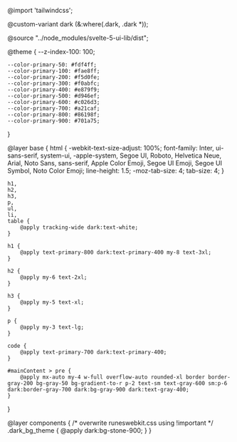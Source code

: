 @import 'tailwindcss';

@custom-variant dark (&:where(.dark, .dark *));

@source "../node_modules/svelte-5-ui-lib/dist";

@theme {
	--z-index-100: 100;

	--color-primary-50: #fdf4ff;
	--color-primary-100: #fae8ff;
	--color-primary-200: #f5d0fe;
	--color-primary-300: #f0abfc;
	--color-primary-400: #e879f9;
	--color-primary-500: #d946ef;
	--color-primary-600: #c026d3;
	--color-primary-700: #a21caf;
	--color-primary-800: #86198f;
	--color-primary-900: #701a75;
}

@layer base {
	html {
		-webkit-text-size-adjust: 100%;
		font-family:
			Inter,
			ui-sans-serif,
			system-ui,
			-apple-system,
			Segoe UI,
			Roboto,
			Helvetica Neue,
			Arial,
			Noto Sans,
			sans-serif,
			Apple Color Emoji,
			Segoe UI Emoji,
			Segoe UI Symbol,
			Noto Color Emoji;
		line-height: 1.5;
		-moz-tab-size: 4;
		tab-size: 4;
	}

	h1,
	h2,
	h3,
	p,
	ul,
	li,
	table {
		@apply tracking-wide dark:text-white;
	}

	h1 {
		@apply text-primary-800 dark:text-primary-400 my-8 text-3xl;
	}

	h2 {
		@apply my-6 text-2xl;
	}

	h3 {
		@apply my-5 text-xl;
	}

	p {
		@apply my-3 text-lg;
	}

	code {
		@apply text-primary-700 dark:text-primary-400;
	}

	#mainContent > pre {
		@apply mx-auto my-4 w-full overflow-auto rounded-xl border border-gray-200 bg-gray-50 bg-gradient-to-r p-2 text-sm text-gray-600 sm:p-6 dark:border-gray-700 dark:bg-gray-900 dark:text-gray-400;
	}
}

@layer components {
	/* overwrite runeswebkit.css using !important */
	.dark_bg_theme {
		@apply dark:bg-stone-900;
	}
}
